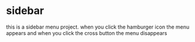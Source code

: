 # sidebar
this is a sidebar menu project. when you click the hamburger icon the menu appears and when you click the cross button the menu disappears
